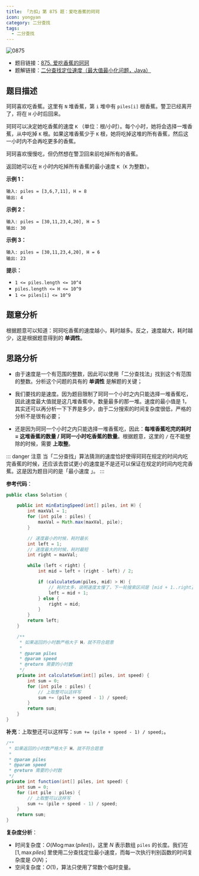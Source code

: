 ```yaml
---
title: 「力扣」第 875 题：爱吃香蕉的珂珂
icon: yongyan
category: 二分查找
tags:
  - 二分查找
---
```


![0875](https://tva1.sinaimg.cn/large/008i3skNgy1gx8zi70sf1j30p00an3yr.jpg)

+ 题目链接：[875. 爱吃香蕉的珂珂](https://leetcode-cn.com/problems/koko-eating-bananas/)
+ 题解链接：[二分查找定位速度（最大值最小化问题，Java）](https://leetcode-cn.com/problems/koko-eating-bananas/solution/er-fen-cha-zhao-ding-wei-su-du-by-liweiwei1419/)

## 题目描述

珂珂喜欢吃香蕉。这里有 `N` 堆香蕉，第 `i` 堆中有 `piles[i]` 根香蕉。警卫已经离开了，将在 `H` 小时后回来。

珂珂可以决定她吃香蕉的速度 `K` （单位：根/小时）。每个小时，她将会选择一堆香蕉，从中吃掉 `K` 根。如果这堆香蕉少于 `K` 根，她将吃掉这堆的所有香蕉，然后这一小时内不会再吃更多的香蕉。 

珂珂喜欢慢慢吃，但仍然想在警卫回来前吃掉所有的香蕉。

返回她可以在 `H` 小时内吃掉所有香蕉的最小速度 `K`（`K` 为整数）。

**示例 1：**

```
输入: piles = [3,6,7,11], H = 8
输出: 4
```

**示例 2：**

```
输入: piles = [30,11,23,4,20], H = 5
输出: 30
```

**示例 3：**

```
输入: piles = [30,11,23,4,20], H = 6
输出: 23
```

 **提示：**

- `1 <= piles.length <= 10^4`
- `piles.length <= H <= 10^9`
- `1 <= piles[i] <= 10^9`

## 题意分析

根据题意可以知道：珂珂吃香蕉的速度越小，耗时越多。反之，速度越大，耗时越少，这是根据题意得到的 **单调性**。

## 思路分析

+ 由于速度是一个有范围的整数，因此可以使用「二分查找法」找到这个有范围的整数。分析这个问题的具有的 **单调性** 是解题的关键；

+ 我们要找的是速度。因为题目限制了珂珂一个小时之内只能选择一堆香蕉吃，因此速度最大值就是这几堆香蕉中，数量最多的那一堆。速度的最小值是 $1$，其实还可以再分析一下下界是多少，由于二分搜索的时间复杂度很低，严格的分析不是很有必要；
+ 还是因为珂珂一个小时之内只能选择一堆香蕉吃，因此：**每堆香蕉吃完的耗时 = 这堆香蕉的数量 / 珂珂一小时吃香蕉的数量**。根据题意，这里的 `/` 在不能整除的时候，需要 **上取整**。

::: danger 注意
当「二分查找」算法猜测的速度恰好使得珂珂在规定的时间内吃完香蕉的时候，还应该去尝试更小的速度是不是还可以保证在规定的时间内吃完香蕉。这是因为题目问的是「最小速度 」。
:::


**参考代码**：

```Java []
public class Solution {

    public int minEatingSpeed(int[] piles, int H) {
        int maxVal = 1;
        for (int pile : piles) {
            maxVal = Math.max(maxVal, pile);
        }

        // 速度最小的时候，耗时最长
        int left = 1;
        // 速度最大的时候，耗时最短
        int right = maxVal;

        while (left < right) {
            int mid = left + (right - left) / 2;

            if (calculateSum(piles, mid) > H) {
                // 耗时太多，说明速度太慢了，下一轮搜索区间是 [mid + 1..right]
                left = mid + 1;
            } else {
                right = mid;
            }
        }
        return left;
    }

    /**
     * 如果返回的小时数严格大于 H，就不符合题意
     *
     * @param piles
     * @param speed
     * @return 需要的小时数
     */
    private int calculateSum(int[] piles, int speed) {
        int sum = 0;
        for (int pile : piles) {
            // 上取整可以这样写
            sum += (pile + speed - 1) / speed;
        }
        return sum;
    }
}
```

**补充**：上取整还可以这样写：`sum += (pile + speed - 1) / speed;`。

```Java []
/**
 * 如果返回的小时数严格大于 H，就不符合题意
 *
 * @param piles
 * @param speed
 * @return 需要的小时数
 */
private int function(int[] piles, int speed) {
    int sum = 0;
    for (int pile : piles) {
        // 上取整可以这样写
        sum += (pile + speed - 1) / speed;
    }
    return sum;
}
```



**复杂度分析**：

+ 时间复杂度：$O(N \log \max(piles))$，这里 $N$ 表示数组 `piles` 的长度。我们在 $[1, \max{piles}]$ 里使用二分查找定位最小速度，而每一次执行判别函数的时间复杂度是 $O(N)$；
+ 空间复杂度：$O(1)$，算法只使用了常数个临时变量。 
